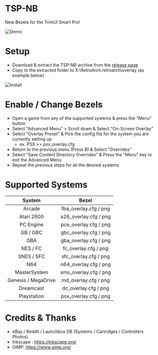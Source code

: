 # TSP-NB

New Bezels for the TrimUI Smart Pro!

![Demo](https://github.com/acatone-git/TSP-CB/assets/67967964/cb96065d-d824-4af7-a644-335686e283b1)

# Setup

- Download & extract the TSP-NB archive from the [release page](https://github.com/acatone-git/TSP-NB/releases)
- Copy to the extracted folder to X:\RetroArch\.retroarch\overlay (as example below)

![Install](https://github.com/acatone-git/TSP-NB/assets/67967964/bba418e3-60ce-4a89-ab68-1cfdaa39859d)

# Enable / Change Bezels

- Open a game from any of the supported systems & press the "Menu" button
- Select "Advanced Menu" > Scroll down & Select "On-Screen Overlay"
- Select "Overlay Preset" & Pick the config file for the system you are currently setting up
  - ex. PSX >> psx_overlay.cfg
- Return to the previous menu (Press B) & Select "Overrides"
- Select "Save Content Directory Overrides" & Press the "Menu" key to exit the Advanced Menu
- Repeat the previous steps for all the desired systems

# Supported Systems

| System | Bezel |
|     :---:    |     :---:      |
| Arcade | fba_overlay.cfg / png |
| Atari 2600 | a26_overlay.cfg / png |
| PC Engine | pce_overlay.cfg / png |
| GB / GBC | gbc_overlay.cfg / png |
| GBA | gba_overlay.cfg / png |
| NES / FC | fc_overlay.cfg / png |
| SNES / SFC | sfc_overlay.cfg / png |
| N64 | n64_overlay.cfg / png |
| MasterSystem | sms_overlay.cfg / png |
| Genesis / MegaDrive | md_overlay.cfg / png |
| Dreamcast | dc_overlay.cfg / png | 
| Playstation | psx_overlay.cfg / png |

# Credits & Thanks

- eBay / Reddit / Launchbox DB (Systems / Cartridges / Controllers Photos)
- Inkscape : https://inkscape.org/
- GIMP: https://www.gimp.org/
